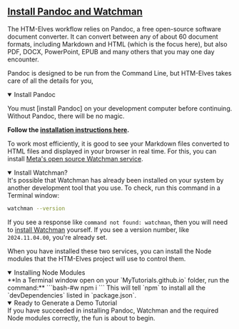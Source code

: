 <section
id="install-pandoc-and-watchman"
aria-labelledby="install-pandoc-and-watchman"
data-item="Install Pandoc & Watchman"
>
<h2><a href="#install-pandoc-and-watchman">Install Pandoc and Watchman</a></h2>

The HTM-Elves workflow relies on Pandoc, a free open-source software document converter. It can convert between any of about 60 document formats, including Markdown and HTML (which is the focus here), but also PDF, DOCX, PowerPoint, EPUB and many others that you may one day encounter.

Pandoc is designed to be run from the Command Line, but HTM-Elves takes care of all the details for you, 

<details
class="warn"
open
>
<summary>Install Pandoc</summary>

You must [install Pandoc] on your development computer before continuing. Without Pandoc, there will be no magic.

**Follow the [installation instructions here](https://pandoc.org/installing.html).**

</details>

To work most efficiently, it is good to see your Markdown files converted to HTML files and displayed in your browser in real time. For this, you can install [Meta's open source Watchman service](https://facebook.github.io/watchman/).

<details
class="warn"
open
>
<summary>Install Watchman?</summary>
It's possible that Watchman has already been installed on your system by another development tool that you use. To check, run this command in a Terminal window:

```bash
watchman --version
```

If you see a response like `command not found: watchman`, then you will need to [install Watchman](https://facebook.github.io/watchman/docs/install) yourself. If you see a version number, like `2024.11.04.00`, you're already set. 

</details>

When you have installed these two services, you can install the Node modules that the HTM-Elves project will use to control them.

<details
class="warn"
open
>
<summary>Installing Node Modules</summary>
**In a Terminal window open on your `MyTutorials.github.io` folder, run the command:**
```bash-#w
npm i
```
This will tell `npm` to install all the `devDependencies` listed in `package.json`.

</details>

<details
class="pivot"
open
>
<summary>Ready to Generate a Demo Tutorial</summary>
If you have succeeded in installing Pandoc, Watchman and the required Node modules correctly, the fun is about to begin.  

</details>
</section>  